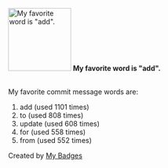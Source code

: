 <img src="https://my-badges.github.io/my-badges/favorite-word.png" alt="My favorite word is &quot;add&quot;." title="My favorite word is &quot;add&quot;." width="128">
<strong>My favorite word is &quot;add&quot;.</strong>
<br><br>

My favorite commit message words are:

1. add (used 1101 times)
2. to (used 808 times)
3. update (used 608 times)
4. for (used 558 times)
5. from (used 552 times)


Created by <a href="https://github.com/my-badges/my-badges">My Badges</a>